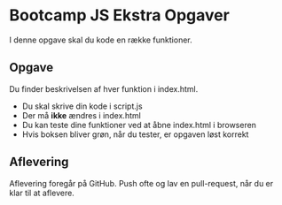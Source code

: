 # Bootcamp JS Ekstra Opgaver

I denne opgave skal du kode en række funktioner. 

## Opgave

Du finder beskrivelsen af hver funktion i index.html.
- Du skal skrive din kode i script.js
- Der må __ikke__ ændres i index.html
- Du kan teste dine funktioner ved at åbne index.html i browseren
- Hvis boksen bliver grøn, når du tester, er opgaven løst korrekt

## Aflevering

Aflevering foregår på GitHub. Push ofte og lav en pull-request, når du er klar til at aflevere.